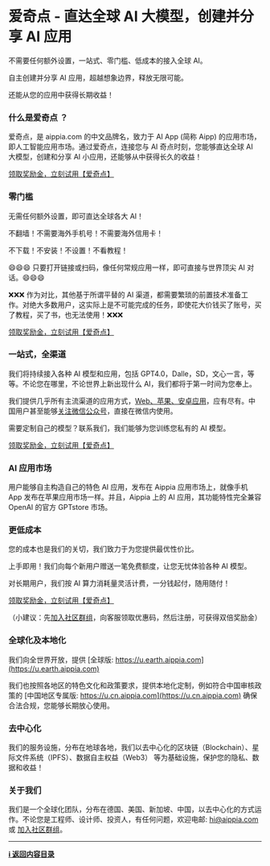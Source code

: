 # 爱奇点 - 直达全球 AI 大模型，创建并分享 AI 应用

不需要任何额外设置，一站式、零门槛、低成本的接入全球 AI。

自主创建并分享 AI 应用，超越想象边界，释放无限可能。

还能从您的应用中获得长期收益！

### 什么是爱奇点 ？

爱奇点，是 aippia.com 的中文品牌名，致力于 AI App (简称 Aipp) 的应用市场，即人工智能应用市场。通过爱奇点，连接您与 AI 奇点时刻，您能够直达全球 AI 大模型，创建和分享 AI 小应用，还能够从中获得长久的收益！

[领取奖励金，立刻试用【爱奇点】](https://u.aippia.com)

### 零门槛

无需任何额外设置，即可直达全球各大 AI！

不翻墙！不需要海外手机号！不需要海外信用卡！

不下载！不安装！不设置！不看教程！

😄😄😄 只要打开链接或扫码，像任何常规应用一样，即可直接与世界顶尖 AI 对话。😄😄😄

❌❌❌ 作为对比，其他基于所谓平替的 AI 渠道，都需要繁琐的前置技术准备工作。对绝大多数用户，这实际上是不可能完成的任务，即使花大价钱买了账号，买了教程，买了书，也无法使用！❌❌❌

[领取奖励金，立刻试用【爱奇点】](https://u.aippia.com)

### 一站式，全渠道

我们将持续接入各种 AI 模型和应用，包括 GPT4.0，Dalle，SD，文心一言，等等。不论您在哪里，不论世界上新出现什么 AI，我们都将于第一时间为您奉上。

我们提供几乎所有主流渠道的应用方式，[Web、苹果、安卓应用](https://u.aippia.com/#/pages/user-resource)，应有尽有。中国用户甚至能够[关注微信公众号](https://u.aippia.com/#/pages/user-resource-detail?tagnow=weixin)，直接在微信内使用。

需要定制自己的模型？联系我们，我们能够为您训练您私有的 AI 模型。

[领取奖励金，立刻试用【爱奇点】](https://u.aippia.com)

### AI 应用市场

用户能够自主构造自己的特色 AI 应用，发布在 Aippia 应用市场上，就像手机 App 发布在苹果应用市场一样。并且，Aippia 上的 AI 应用，其功能特性完全兼容 OpenAI 的官方 GPTstore 市场。

### 更低成本

您的成本也是我们的关切，我们致力于为您提供最优性价比。

上手即用！我们向每个新用户赠送一笔免费额度，让您无忧体验各种 AI 模型。

对长期用户，我们按 AI 算力消耗量灵活计费，一分钱起付，随用随付！

[领取奖励金，立刻试用【爱奇点】](https://u.aippia.com)

（小建议：先[加入社区群组](https://u.aippia.com/#/pages/user-resource)，向客服领取优惠码，然后注册，可获得双倍奖励金）

### 全球化及本地化

我们向全世界开放，提供 [全球版: https://u.earth.aippia.com](https://u.earth.aippia.com)

我们也按照各地区的特色文化和政策要求，提供本地化定制，例如符合中国审核政策的 [中国地区专属版: https://u.cn.aippia.com](https://u.cn.aippia.com) 确保合法合规，您能够长期放心使用。

### 去中心化

我们的服务设施，分布在地球各地，我们以去中心化的区块链（Blockchain）、星际文件系统（IPFS）、数据自主权益（Web3） 等为基础设施，保护您的隐私、数据和收益！

### 关于我们

我们是一个全球化团队，分布在德国、美国、新加坡、中国，以去中心化的方式运作。不论您是工程师、设计师、投资人，有任何问题，欢迎电邮: [hi@aippia.com](hi@aippia.com) 或 [加入社区群组](https://u.aippia.com/#/pages/user-resource)。

---

**[ℹ️ 返回内容目录](./README.md)**
